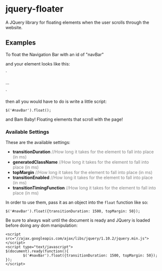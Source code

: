 jquery-floater
==============

A JQuery library for floating elements when the user scrolls through the website.

Examples
---------------

To float the Navigation Bar with an id of "navBar"

and your element looks like this:

`<nav id="navBar">
  ...
</nav>`

then all you would have to do is write a little script:

`$('#navBar').float();`

and Bam Baby! Floating elements that scroll with the page!

### Available Settings

These are the available settings:


+ <b>transitionDuration</b> <span style="color: grey;">//How long it takes for the element to fall into place (in ms)</span>
+ <b>generatedClassName</b> <span style="color: grey;">//How long it takes for the element to fall into place (in ms)</span>
+ <b>topMargin</b> <span style="color: grey;">//How long it takes for the element to fall into place (in ms)</span>
+ <b>transitionEnabled</b> <span style="color: grey;">//How long it takes for the element to fall into place (in ms)</span>
+ <b>transitionTimingFunction</b> <span style="color: grey;">//How long it takes for the element to fall into place (in ms)</span>

In order to use them, pass it as an object into the `float` function like so:

`$('#navBar').float({transitionDuration: 1500, topMargin: 50});`

Be sure to always wait until the document is ready and JQuery is loaded before doing any dom manipulation:

```
<script src="//ajax.googleapis.com/ajax/libs/jquery/1.10.2/jquery.min.js"></script>
<script type="text/javascript">
$(document).ready(function(){
        $('#navBar').float({transitionDuration: 1500, topMargin: 50});
});
</script>
```